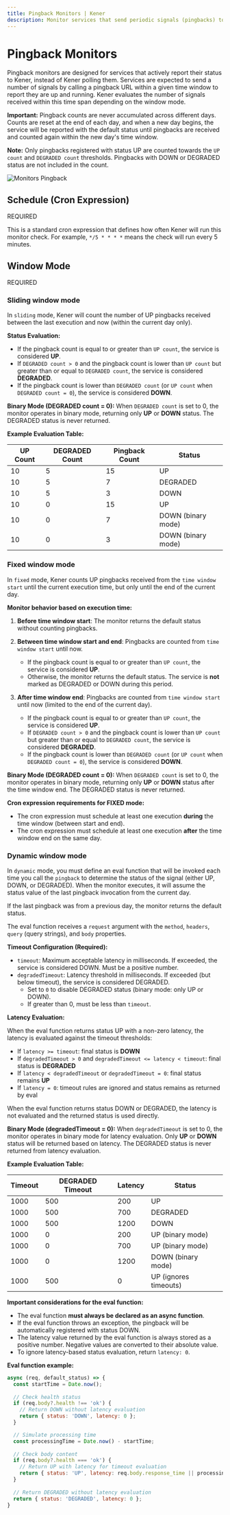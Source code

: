 ```yaml
---
title: Pingback Monitors | Kener
description: Monitor services that send periodic signals (pingbacks) to Kener.
---
```


# Pingback Monitors

Pingback monitors are designed for services that actively report their status to Kener, instead of Kener polling them. 
Services are expected to send a number of signals by calling a pingback URL within a given time window to report they are up and running.
Kener evaluates the number of signals received within this time span depending on the window mode.

**Important:** Pingback counts are never accumulated across different days. Counts are reset at the end of each day, and when a new day begins, the service will be reported with the default status until pingbacks are received and counted again within the new day's time window.

**Note:** Only pingbacks registered with status UP are counted towards the `UP count` and `DEGRADED count` thresholds. Pingbacks with DOWN or DEGRADED status are not included in the count.

<div class="border rounded-md">

![Monitors Pingback](/documentation/m_pingback.png)

</div>

## Schedule (Cron Expression)

<span class="text-red-500 text-xs font-semibold">
	REQUIRED
</span>

This is a standard cron expression that defines how often Kener will run this monitor check. For example, `*/5 * * * *` means the check will run every 5 minutes.

## Window Mode

<span class="text-red-500 text-xs font-semibold">
	REQUIRED
</span>

### Sliding window mode

In `sliding` mode, Kener will count the number of UP pingbacks received between the last execution and now (within the current day only).

**Status Evaluation:**
- If the pingback count is equal to or greater than `UP count`, the service is considered **UP**.
- If `DEGRADED count > 0` and the pingback count is lower than `UP count` but greater than or equal to `DEGRADED count`, the service is considered **DEGRADED**.
- If the pingback count is lower than `DEGRADED count` (or `UP count` when `DEGRADED count = 0`), the service is considered **DOWN**.

**Binary Mode (DEGRADED count = 0):**
When `DEGRADED count` is set to 0, the monitor operates in binary mode, returning only **UP** or **DOWN** status. The DEGRADED status is never returned.

**Example Evaluation Table:**

| UP Count | DEGRADED Count | Pingback Count | Status |
|----------|----------------|----------------|--------|
| 10 | 5 | 15 | UP |
| 10 | 5 | 7 | DEGRADED |
| 10 | 5 | 3 | DOWN |
| 10 | 0 | 15 | UP |
| 10 | 0 | 7 | DOWN (binary mode) |
| 10 | 0 | 3 | DOWN (binary mode) |

### Fixed window mode

In `fixed` mode, Kener counts UP pingbacks received from the `time window start` until the current execution time, but only until the end of the current day.

**Monitor behavior based on execution time:**

1. **Before time window start**: The monitor returns the default status without counting pingbacks.

2. **Between time window start and end**: Pingbacks are counted from `time window start` until now.
   - If the pingback count is equal to or greater than `UP count`, the service is considered **UP**.
   - Otherwise, the monitor returns the default status. The service is **not** marked as DEGRADED or DOWN during this period.

3. **After time window end**: Pingbacks are counted from `time window start` until now (limited to the end of the current day).
   - If the pingback count is equal to or greater than `UP count`, the service is considered **UP**.
   - If `DEGRADED count > 0` and the pingback count is lower than `UP count` but greater than or equal to `DEGRADED count`, the service is considered **DEGRADED**.
   - If the pingback count is lower than `DEGRADED count` (or `UP count` when `DEGRADED count = 0`), the service is considered **DOWN**.

**Binary Mode (DEGRADED count = 0):**
When `DEGRADED count` is set to 0, the monitor operates in binary mode, returning only **UP** or **DOWN** status after the time window end. The DEGRADED status is never returned.

**Cron expression requirements for FIXED mode:**
- The cron expression must schedule at least one execution **during** the time window (between start and end).
- The cron expression must schedule at least one execution **after** the time window end on the same day.

### Dynamic window mode

In `dynamic` mode, you must define an eval function that will be invoked each time you call the `pingback` to determine the status of the signal (either UP, DOWN, or DEGRADED).
When the monitor executes, it will assume the status value of the last pingback invocation from the current day.

If the last pingback was from a previous day, the monitor returns the default status.

The eval function receives a `request` argument with the `method`, `headers`, `query` (query strings), and `body` properties.

**Timeout Configuration (Required):**

- `timeout`: Maximum acceptable latency in milliseconds. If exceeded, the service is considered DOWN. Must be a positive number.
- `degradedTimeout`: Latency threshold in milliseconds. If exceeded (but below timeout), the service is considered DEGRADED.
  - Set to `0` to disable DEGRADED status (binary mode: only UP or DOWN).
  - If greater than 0, must be less than `timeout`.

**Latency Evaluation:**

When the eval function returns status UP with a non-zero latency, the latency is evaluated against the timeout thresholds:

- If `latency >= timeout`: final status is **DOWN**
- If `degradedTimeout > 0` and `degradedTimeout <= latency < timeout`: final status is **DEGRADED**
- If `latency < degradedTimeout` or `degradedTimeout = 0`: final status remains **UP**
- If `latency = 0`: timeout rules are ignored and status remains as returned by eval

When the eval function returns status DOWN or DEGRADED, the latency is not evaluated and the returned status is used directly.

**Binary Mode (degradedTimeout = 0):**
When `degradedTimeout` is set to 0, the monitor operates in binary mode for latency evaluation. Only **UP** or **DOWN** status will be returned based on latency. The DEGRADED status is never returned from latency evaluation.

**Example Evaluation Table:**

| Timeout | DEGRADED Timeout | Latency | Status |
|---------|------------------|---------|--------|
| 1000 | 500 | 200 | UP |
| 1000 | 500 | 700 | DEGRADED |
| 1000 | 500 | 1200 | DOWN |
| 1000 | 0 | 200 | UP (binary mode) |
| 1000 | 0 | 700 | UP (binary mode) |
| 1000 | 0 | 1200 | DOWN (binary mode) |
| 1000 | 500 | 0 | UP (ignores timeouts) |

**Important considerations for the eval function:**

- The eval function **must always be declared as an async function**.
- If the eval function throws an exception, the pingback will be automatically registered with status DOWN.
- The latency value returned by the eval function is always stored as a positive number. Negative values are converted to their absolute value.
- To ignore latency-based status evaluation, return `latency: 0`.

**Eval function example:**
```javascript
async (req, default_status) => {
  const startTime = Date.now();
  
  // Check health status
  if (req.body?.health !== 'ok') {
    // Return DOWN without latency evaluation
    return { status: 'DOWN', latency: 0 };
  }

  // Simulate processing time
  const processingTime = Date.now() - startTime;
  
  // Check body content
  if (req.body?.health === 'ok') {
    // Return UP with latency for timeout evaluation
    return { status: 'UP', latency: req.body.response_time || processingTime };
  }
  
  // Return DEGRADED without latency evaluation
  return { status: 'DEGRADED', latency: 0 };
}
```
